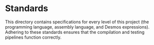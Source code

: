 # Standards

This directory contains specifications for every level of this project (the programming language, assembly language, and Desmos expressions). Adhering to these standards ensures that the compilation and testing pipelines function correctly.
